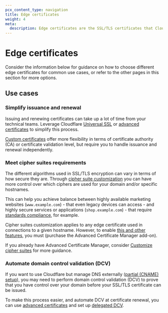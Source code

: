 ```yaml
---
pcx_content_type: navigation
title: Edge certificates
weight: 4
meta:
  description: Edge certificates are the SSL/TLS certificates that Cloudflare presents to your visitors. Consider how different certificate types align to common use cases.
---
```


# Edge certificates

Consider the information below for guidance on how to choose different edge certificates for common use cases, or refer to the other pages in this section for more options.

## Use cases

### Simplify issuance and renewal

Issuing and renewing certificates can take up a lot of time from your technical teams. Leverage Cloudflare [Universal SSL](/ssl/edge-certificates/universal-ssl/) or [advanced certificates](/ssl/edge-certificates/advanced-certificate-manager/) to simplify this process.

[Custom certificates](/ssl/edge-certificates/custom-certificates/) offer more flexibility in terms of certificate authority (CA) or certificate validation level, but require you to handle issuance and renewal independently.

### Meet cipher suites requirements

The different algorithms used in SSL/TLS encryption can vary in terms of how secure they are. Through [cipher suite customization](/ssl/reference/cipher-suites/customize-cipher-suites/) you can have more control over which ciphers are used for your domain and/or specific hostnames.

This can help you achieve balance between highly available marketing websites (`www.example.com`) - that even legacy devices can access - and highly secure services or applications (`shop.example.com`) - that require [standards compliance](/ssl/reference/cipher-suites/compliance-status/), for example.

Cipher suites customization applies to any edge certificate used in connections to a given hostname. However, to enable [this and other features](/ssl/edge-certificates/advanced-certificate-manager/#advanced-certificate-manager), you must (purchase the Advanced Certificate Manager add-on).

If you already have Advanced Certificate Manager, consider [Customize cipher suites](/ssl/reference/cipher-suites/customize-cipher-suites/) for more guidance.

### Automate domain control validation (DCV)

If you want to use Cloudflare but manage DNS externally ([partial (CNAME) setup](/dns/zone-setups/partial-setup/)), you may need to perform domain control validation (DCV) to prove that you have control over your domain before your SSL/TLS certificate can be issued.

To make this process easier, and automate DCV at certificate renewal, you can use [advanced certificates](/ssl/edge-certificates/advanced-certificate-manager/) and set up [delegated DCV](/ssl/edge-certificates/changing-dcv-method/methods/delegated-dcv/).